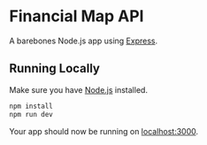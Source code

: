 
# Financial Map API

A barebones Node.js app using [Express](http://expressjs.com/).

## Running Locally

Make sure you have [Node.js](http://nodejs.org/) installed.

```sh
npm install
npm run dev
```

Your app should now be running on [localhost:3000](http://localhost:3000/).
